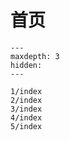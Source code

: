 首页
===================================

```{toctree}
---
maxdepth: 3
hidden:
---

1/index
2/index
3/index
4/index
5/index
```
